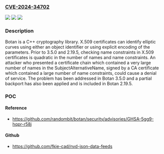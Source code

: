 ### [CVE-2024-34702](https://cve.mitre.org/cgi-bin/cvename.cgi?name=CVE-2024-34702)
![](https://img.shields.io/static/v1?label=Product&message=botan&color=blue)
![](https://img.shields.io/static/v1?label=Version&message=%3D%20%3C%202.19.5%20&color=brighgreen)
![](https://img.shields.io/static/v1?label=Vulnerability&message=CWE-405%3A%20Asymmetric%20Resource%20Consumption%20(Amplification)&color=brighgreen)

### Description

Botan is a C++ cryptography library. X.509 certificates can identify elliptic curves using either an object identifier or using explicit encoding of the parameters.  Prior to 3.5.0 and 2.19.5, checking name constraints in X.509 certificates is quadratic in the number of names and name constraints. An attacker who presented a certificate chain which contained a very large number of names in the SubjectAlternativeName, signed by a CA certificate which contained a large number of name constraints, could cause a denial of service. The problem has been addressed in Botan 3.5.0 and a partial backport has also been applied and is included in Botan 2.19.5.

### POC

#### Reference
- https://github.com/randombit/botan/security/advisories/GHSA-5gg9-hqpr-r58j

#### Github
- https://github.com/fkie-cad/nvd-json-data-feeds

